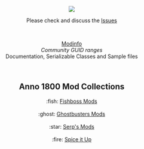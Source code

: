 <p align="center">
    <a href="https://git.io/anno-mods"><img src="https://github.com/anno-mods.png"></a>
</p>

<p align="center">Please check and discuss the <a href="https://github.com/anno-mods/Collection/issues">Issues</a></p>

<br />

<p align="center"><a href="https://github.com/anno-mods/Modinfo">Modinfo</a><br /><em>Community GUID ranges</em><br /> Documentation, Serializable Classes and Sample files</p>

<br />

<h2 align="center">Anno 1800 Mod Collections</h2>

<p align="center">
    :fish: <a href="https://github.com/anno-mods/Fishboss-Mods">Fishboss Mods</a>
    <br /><br />
    :ghost:  <a href="https://github.com/anno-mods/Ghostbusters-Mods">Ghostbusters Mods</a>
    <br /><br />
    :star: <a href="https://github.com/Serpens66/Anno-1800-Mods">Serp's Mods</a>
    <br /><br />
    :fire: <a href="https://github.com/anno-mods/Spice-it-Up">Spice it Up</a>
</p>
